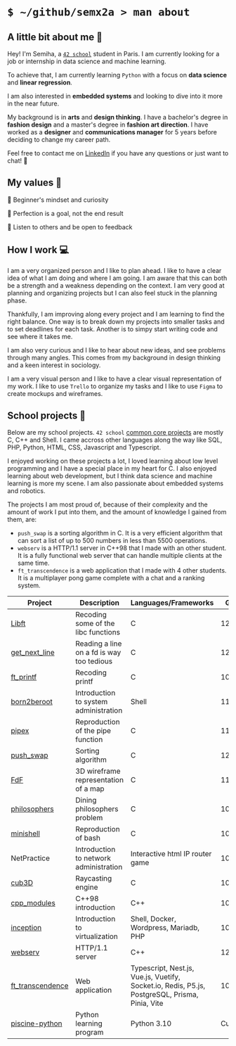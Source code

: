 <!-- <h1 align='center'>░░░░ ✶❩⪦⦑⟢ 𝔰𝔢𝔪𝔵𝟐𝔞 ⟣⦒⪧❨✶ ░░░░<h1/> -->

# `$ ~/github/semx2a > man about`

## A little bit about me 🔮

Hey! I'm Semiha, a [`42 school`](https://42.fr/) student in Paris. I am currently looking for a job or internship in data science and machine learning.

To achieve that, I am currently learning `Python` with a focus on **data science** and **linear regression**.

I am also interested in **embedded systems** and looking to dive into it more in the near future.

My background is in **arts** and **design thinking**. I have a bachelor's degree in **fashion design** and a master's degree in **fashion art direction**. I have worked as a **designer** and **communications manager** for 5 years before deciding to change my career path.

Feel free to contact me on [LinkedIn](https://www.linkedin.com/in/semiha-beyazkilic/) if you have any questions or just want to chat! 💜

## My values 🌟

🌱 Beginner's mindset and curiosity

🏹 Perfection is a goal, not the end result

📝 Listen to others and be open to feedback

## How I work 💻

I am a very organized person and I like to plan ahead. I like to have a clear idea of what I am doing and where I am going. I am aware that this can both be a strength and a weakness depending on the context. I am very good at planning and organizing projects but I can also feel stuck in the planning phase.

Thankfully, I am improving along every project and I am learning to find the right balance. One way is to break down my projects into smaller tasks and to set deadlines for each task. Another is to simpy start writing code and see where it takes me.

I am also very curious and I like to hear about new ideas, and see problems through many angles. This comes from my background in design thinking and a keen interest in sociology.

I am a very visual person and I like to have a clear visual representation of my work. I like to use `Trello` to organize my tasks and I like to use `Figma` to create mockups and wireframes.

## School projects 🎒

Below are my school projects. `42 school` [common core projects]((https://42.fr/en/the-program/innovative-learning/)) are mostly C, C++ and Shell. I came accross other languages along the way like SQL, PHP, Python, HTML, CSS, Javascript and Typescript.

I enjoyed working on these projects a lot, I loved learning about low level programming and I have a special place in my heart for C. I also enjoyed learning about web development, but I think data science and machine learning is more my scene. I am also passionate about embedded systems and robotics.

The projects I am most proud of, because of their complexity and the amount of work I put into them, and the amount of knowledge I gained from them, are:

- `push_swap` is a sorting algorithm in C. It is a very efficient algorithm that can sort a list of up to 500 numbers in less than 5500 operations.
- `webserv` is a HTTP/1.1 server in C++98 that I made with an other student. It is a fully functional web server that can handle multiple clients at the same time.
- `ft_transcendence` is a web application that I made with 4 other students. It is a multiplayer pong game complete with a chat and a ranking system.

| Project | Description | Languages/Frameworks | Grade |
| --- | --- | --- | --- |
| [Libft](https://github.com/semx2a/Libft) | Recoding some of the libc functions | C | 125/100 |
| [get_next_line](https://github.com/semx2a/get_next_line) | Reading a line on a fd is way too tedious | C | 125/100 |
| [ft_printf](https://github.com/semx2a/ft_printf) | Recoding printf | C | 100/100 |
| [born2beroot](https://github.com/semx2a/born2beroot) | Introduction to system administration | Shell | 115/100 |
| [pipex](https://github.com/semx2a/pipex) | Reproduction of the pipe function | C | 115/100 |
| [push_swap](https://github.com/semx2a/push_swap) | Sorting algorithm | C | 125/100 |
| [FdF](https://github.com/semx2a/FdF) | 3D wireframe representation of a map | C | 115/100 |
| [philosophers](https://github.com/semx2a/philosophers) | Dining philosophers problem | C | 100/100 |
| [minishell](https://github.com/semx2a/minishell) | Reproduction of bash | C | 100/100 |
| NetPractice | Introduction to network administration | Interactive html IP router game | 100/100 |
| [cub3D](https://github.com/semx2a/cub3D) | Raycasting engine | C | 105/100 |
| [cpp_modules](https://github.com/semx2a/cpp_modules) | C++98 introduction | C++ | 100/100 |
| [inception](https://github.com/semx2a/inception) | Introduction to virtualization | Shell, Docker, Wordpress, Mariadb, PHP | 100/100 |
| [webserv](https://github.com/semx2a/webserv) | HTTP/1.1 server | C++ | 125/100 |
| [ft_transcendence](https://github.com/TheoZerbibi/ft_transcendence) | Web application | Typescript, Nest.js, Vue.js, Vuetify, Socket.io, Redis, P5.js, PostgreSQL, Prisma, Pinia, Vite | 100/100 |
| [piscine-python](https://github.com/semx2a/piscine-python) | Python learning program | Python 3.10 | Curr |
